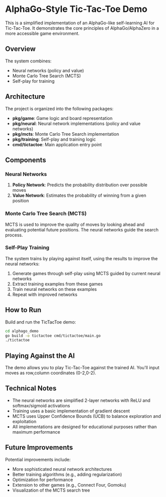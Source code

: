 # AlphaGo-Style Tic-Tac-Toe Demo

This is a simplified implementation of an AlphaGo-like self-learning AI for Tic-Tac-Toe. It demonstrates the core principles of AlphaGo/AlphaZero in a more accessible game environment.

## Overview

The system combines:
- Neural networks (policy and value)
- Monte Carlo Tree Search (MCTS)
- Self-play for training

## Architecture

The project is organized into the following packages:

- **pkg/game**: Game logic and board representation
- **pkg/neural**: Neural network implementations (policy and value networks)
- **pkg/mcts**: Monte Carlo Tree Search implementation
- **pkg/training**: Self-play and training logic
- **cmd/tictactoe**: Main application entry point

## Components

### Neural Networks

1. **Policy Network**: Predicts the probability distribution over possible moves
2. **Value Network**: Estimates the probability of winning from a given position

### Monte Carlo Tree Search (MCTS)

MCTS is used to improve the quality of moves by looking ahead and evaluating potential future positions. The neural networks guide the search process.

### Self-Play Training

The system trains by playing against itself, using the results to improve the neural networks:
1. Generate games through self-play using MCTS guided by current neural networks
2. Extract training examples from these games
3. Train neural networks on these examples
4. Repeat with improved networks

## How to Run

Build and run the TicTacToe demo:

```bash
cd alphago_demo
go build -o tictactoe cmd/tictactoe/main.go
./tictactoe
```

## Playing Against the AI

The demo allows you to play Tic-Tac-Toe against the trained AI. You'll input moves as row,column coordinates (0-2,0-2).

## Technical Notes

- The neural networks are simplified 2-layer networks with ReLU and softmax/sigmoid activations
- Training uses a basic implementation of gradient descent
- MCTS uses Upper Confidence Bounds (UCB) to balance exploration and exploitation
- All implementations are designed for educational purposes rather than maximum performance

## Future Improvements

Potential improvements include:
- More sophisticated neural network architectures
- Better training algorithms (e.g., adding regularization)
- Optimization for performance
- Extension to other games (e.g., Connect Four, Gomoku)
- Visualization of the MCTS search tree 